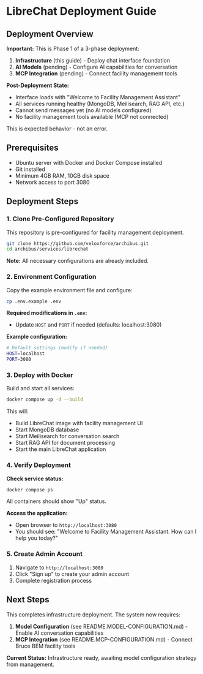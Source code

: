 # LibreChat Deployment Guide

## Deployment Overview

**Important:** This is Phase 1 of a 3-phase deployment:
1. **Infrastructure** (this guide) - Deploy chat interface foundation
2. **AI Models** (pending) - Configure AI capabilities for conversation
3. **MCP Integration** (pending) - Connect facility management tools


**Post-Deployment State:**

- Interface loads with "Welcome to Facility Management Assistant"
- All services running healthy (MongoDB, Meilisearch, RAG API, etc.)
- Cannot send messages yet (no AI models configured)
- No facility management tools available (MCP not connected)

This is expected behavior - not an error.

## Prerequisites

- Ubuntu server with Docker and Docker Compose installed
- Git installed
- Minimum 4GB RAM, 10GB disk space
- Network access to port 3080

## Deployment Steps

### 1. Clone Pre-Configured Repository

This repository is pre-configured for facility management deployment.

```bash
git clone https://github.com/veloxforce/archibus.git
cd archibus/services/librechat
```

**Note:** All necessary configurations are already included.

### 2. Environment Configuration

Copy the example environment file and configure:

```bash
cp .env.example .env
```

**Required modifications in `.env`:**
- Update `HOST` and `PORT` if needed (defaults: localhost:3080)

**Example configuration:**
```bash
# Default settings (modify if needed)
HOST=localhost
PORT=3080
```

### 3. Deploy with Docker

Build and start all services:

```bash
docker compose up -d --build
```

This will:
- Build LibreChat image with facility management UI
- Start MongoDB database
- Start Meilisearch for conversation search
- Start RAG API for document processing
- Start the main LibreChat application

### 4. Verify Deployment

**Check service status:**
```bash
docker compose ps
```

All containers should show "Up" status.

**Access the application:**
- Open browser to `http://localhost:3080`
- You should see: "Welcome to Facility Management Assistant. How can I help you today?"

### 5. Create Admin Account

1. Navigate to `http://localhost:3080`
2. Click "Sign up" to create your admin account
3. Complete registration process

## Next Steps

This completes infrastructure deployment. The system now requires:

1. **Model Configuration** (see README.MODEL-CONFIGURATION.md) - Enable AI conversation capabilities
2. **MCP Integration** (see README.MCP-CONFIGURATION.md) - Connect Bruce BEM facility tools

**Current Status:** Infrastructure ready, awaiting model configuration strategy from management.